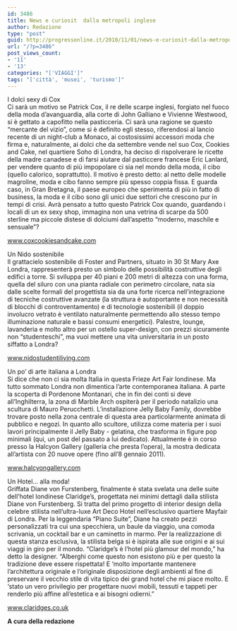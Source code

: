 ```yaml
---
id: 3486
title: News e curiosit  dalla metropoli inglese
author: Redazione
type: "post"
guid: http://progressonline.it/2010/11/01/news-e-curiosit-dalla-metropoli-inglese-2/
url: "/?p=3486"
post_views_count:
- '11'
- '13'
categories: "['VIAGGI']"
tags: "['città', 'musei', 'turismo']"
---
```


I dolci sexy di Cox  
Ci sarà un motivo se Patrick Cox, il re delle scarpe inglesi, forgiato nel fuoco della moda d’avanguardia, alla corte di John Galliano e Vivienne Westwood, si è gettato a capofitto nella pasticceria. Ci sarà una ragione se questo “mercante del vizio”, come si è definito egli stesso, riferendosi al lancio recente di un night-club a Monaco, ai costosissimi accessori moda che firma e, naturalmente, ai dolci che da settembre vende nel suo Cox, Cookies and Cake, nel quartiere Soho di Londra, ha deciso di rispolverare le ricette della madre canadese e di farsi aiutare dal pasticcere francese Eric Lanlard, per vendere quanto di più impopolare ci sia nel mondo della moda, il cibo (quello calorico, soprattutto). Il motivo è presto detto: al netto delle modelle magroline, moda e cibo fanno sempre più spesso coppia fissa. E guarda caso, in Gran Bretagna, il paese europeo che sperimenta di più in fatto di business, la moda e il cibo sono gli unici due settori che crescono pur in tempi di crisi. Avrà pensato a tutto questo Patrick Cox quando, guardando i locali di un ex sexy shop, immagina non una vetrina di scarpe da 500 sterline ma piccole distese di dolciumi dall’aspetto “moderno, maschile e sensuale”?

www.coxcookiesandcake.com

Un Nido sostenibile  
Il grattacielo sostenibile di Foster and Partners, situato in 30 St Mary Axe Londra, rappresenterà presto un simbolo delle possibilità costruttive degli edifici a torre. Si sviluppa per 40 piani e 200 metri di altezza con una forma, quella del siluro con una pianta radiale con perimetro circolare, nata sia dalle scelte formali del progettista sia da una forte ricerca nell’integrazione di tecniche costruttive avanzate (la struttura è autoportante e non necessità di blocchi di controventamento) e di tecnologie sostenibili (il doppio involucro vetrato è ventilato naturalmente permettendo allo stesso tempo illuminazione naturale e bassi consumi energetici). Palestre, lounge, lavanderia e molto altro per un ostello super-design, con prezzi sicuramente non “studenteschi”, ma vuoi mettere una vita universitaria in un posto siffatto a Londra?

www.nidostudentiliving.com

Un po’ di arte italiana a Londra  
Si dice che non ci sia molta Italia in questa Frieze Art Fair londinese. Ma tutto sommato Londra non dimentica l’arte contemporanea italiana. A parte la scoperta di Pordenone Montanari, che in fin dei conti si deve all’Inghilterra, la zona di Marble Arch ospiterà per il periodo natalizio una scultura di Mauro Perucchetti. L’installazione Jelly Baby Family, dovrebbe trovare posto nella zona centrale di questa area particolarmente animata di pubblico e negozi. In quanto allo scultore, utilizza come materia per i suoi lavori principalmente il Jelly Baby - gelatina, che trasforma in figure pop minimali (qui, un post del passato a lui dedicato). Attualmente è in corso presso la Halcyon Gallery (galleria che presta l’opera), la mostra dedicata all’artista con 20 nuove opere (fino all’8 gennaio 2011).

www.halcyongallery.com

Un Hotel… alla moda!  
Griffata Diane von Furstenberg, finalmente è stata svelata una delle suite dell’hotel londinese Claridge’s, progettata nei minimi dettagli dalla stilista Diane von Furstenberg. Si tratta del primo progetto di interior design della celebre stilista nell’ultra-luxe Art Deco Hotel nell’esclusivo quartiere Mayfair di Londra. Per la leggendaria “Piano Suite”, Diane ha creato pezzi personalizzati tra cui una specchiera, un baule da viaggio, una comoda scrivania, un cocktail bar e un caminetto in marmo. Per la realizzazione di questa stanza esclusiva, la stilista belga si è ispirata alle sue origini e ai sui viaggi in giro per il mondo. “Claridge’s è l’hotel più glamour del mondo,” ha detto la designer. “Alberghi come questo non esistono più e per questo la tradizione deve essere rispettata! E ‘molto importante mantenere l’architettura originale e l’originale disposizione degli ambienti al fine di preservare il vecchio stile di vita tipico dei grand hotel che mi piace molto. E ‘stato un vero privilegio per progettare nuovi mobili, tessuti e tappeti per renderlo più affine all’estetica e ai bisogni odierni.”

www.claridges.co.uk

**A cura della redazione**